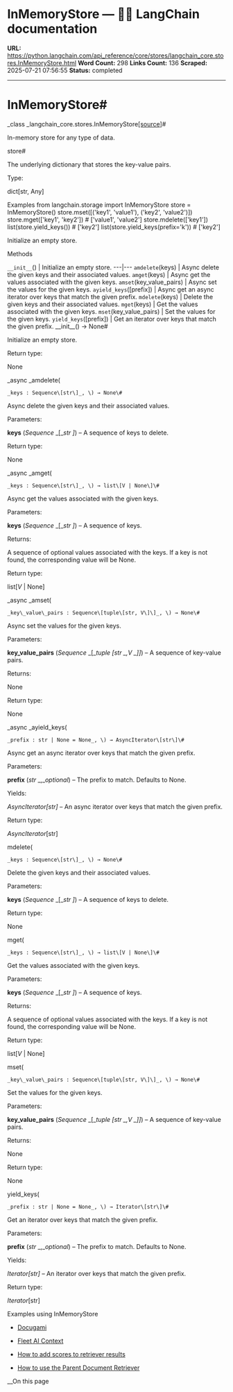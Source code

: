 # InMemoryStore — 🦜🔗 LangChain  documentation

**URL:** https://python.langchain.com/api_reference/core/stores/langchain_core.stores.InMemoryStore.html
**Word Count:** 298
**Links Count:** 136
**Scraped:** 2025-07-21 07:56:55
**Status:** completed

---

# InMemoryStore\#

_class _langchain\_core.stores.InMemoryStore[\[source\]](https://python.langchain.com/api_reference/_modules/langchain_core/stores.html#InMemoryStore)\#     

In-memory store for any type of data.

store\#     

The underlying dictionary that stores the key-value pairs.

Type:     

dict\[str, Any\]

Examples               from langchain.storage import InMemoryStore          store = InMemoryStore()     store.mset([('key1', 'value1'), ('key2', 'value2')])     store.mget(['key1', 'key2'])     # ['value1', 'value2']     store.mdelete(['key1'])     list(store.yield_keys())     # ['key2']     list(store.yield_keys(prefix='k'))     # ['key2']     

Initialize an empty store.

Methods

`__init__`\(\) | Initialize an empty store.   ---|---   `amdelete`\(keys\) | Async delete the given keys and their associated values.   `amget`\(keys\) | Async get the values associated with the given keys.   `amset`\(key\_value\_pairs\) | Async set the values for the given keys.   `ayield_keys`\(\[prefix\]\) | Async get an async iterator over keys that match the given prefix.   `mdelete`\(keys\) | Delete the given keys and their associated values.   `mget`\(keys\) | Get the values associated with the given keys.   `mset`\(key\_value\_pairs\) | Set the values for the given keys.   `yield_keys`\(\[prefix\]\) | Get an iterator over keys that match the given prefix.      \_\_init\_\_\(\) → None\#     

Initialize an empty store.

Return type:     

None

_async _amdelete\(

    _keys : Sequence\[str\]_, \) → None\#     

Async delete the given keys and their associated values.

Parameters:     

**keys** \(_Sequence_ _\[__str_ _\]_\) – A sequence of keys to delete.

Return type:     

None

_async _amget\(

    _keys : Sequence\[str\]_, \) → list\[V | None\]\#     

Async get the values associated with the given keys.

Parameters:     

**keys** \(_Sequence_ _\[__str_ _\]_\) – A sequence of keys.

Returns:     

A sequence of optional values associated with the keys. If a key is not found, the corresponding value will be None.

Return type:     

list\[_V_ | None\]

_async _amset\(

    _key\_value\_pairs : Sequence\[tuple\[str, V\]\]_, \) → None\#     

Async set the values for the given keys.

Parameters:     

**key\_value\_pairs** \(_Sequence_ _\[__tuple_ _\[__str_ _,__V_ _\]__\]_\) – A sequence of key-value pairs.

Returns:     

None

Return type:     

None

_async _ayield\_keys\(

    _prefix : str | None = None_, \) → AsyncIterator\[str\]\#     

Async get an async iterator over keys that match the given prefix.

Parameters:     

**prefix** \(_str_ _,__optional_\) – The prefix to match. Defaults to None.

Yields:     

_AsyncIterator\[str\]_ – An async iterator over keys that match the given prefix.

Return type:     

_AsyncIterator_\[str\]

mdelete\(

    _keys : Sequence\[str\]_, \) → None\#     

Delete the given keys and their associated values.

Parameters:     

**keys** \(_Sequence_ _\[__str_ _\]_\) – A sequence of keys to delete.

Return type:     

None

mget\(

    _keys : Sequence\[str\]_, \) → list\[V | None\]\#     

Get the values associated with the given keys.

Parameters:     

**keys** \(_Sequence_ _\[__str_ _\]_\) – A sequence of keys.

Returns:     

A sequence of optional values associated with the keys. If a key is not found, the corresponding value will be None.

Return type:     

list\[_V_ | None\]

mset\(

    _key\_value\_pairs : Sequence\[tuple\[str, V\]\]_, \) → None\#     

Set the values for the given keys.

Parameters:     

**key\_value\_pairs** \(_Sequence_ _\[__tuple_ _\[__str_ _,__V_ _\]__\]_\) – A sequence of key-value pairs.

Returns:     

None

Return type:     

None

yield\_keys\(

    _prefix : str | None = None_, \) → Iterator\[str\]\#     

Get an iterator over keys that match the given prefix.

Parameters:     

**prefix** \(_str_ _,__optional_\) – The prefix to match. Defaults to None.

Yields:     

_Iterator\[str\]_ – An iterator over keys that match the given prefix.

Return type:     

_Iterator_\[str\]

Examples using InMemoryStore

  * [Docugami](https://python.langchain.com/docs/integrations/document_loaders/docugami/)

  * [Fleet AI Context](https://python.langchain.com/docs/integrations/retrievers/fleet_context/)

  * [How to add scores to retriever results](https://python.langchain.com/docs/how_to/add_scores_retriever/)

  * [How to use the Parent Document Retriever](https://python.langchain.com/docs/how_to/parent_document_retriever/)

__On this page